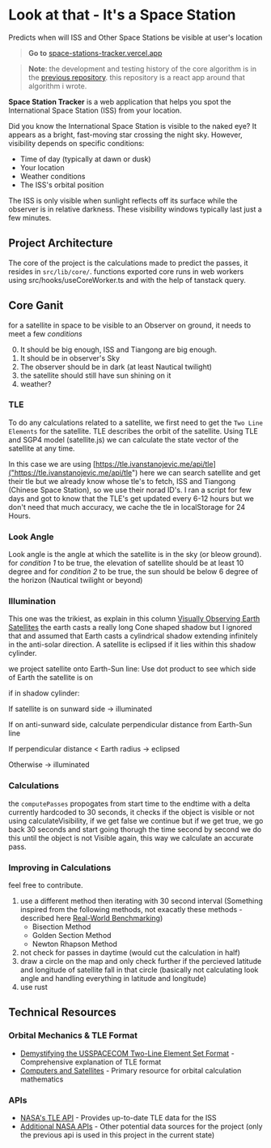 # Look at that - It's a Space Station

Predicts when will ISS and Other Space Stations be visible at user's location

> **Go to** [space-stations-tracker.vercel.app]()

> **Note**: the development and testing history of the core algorithm is in the [previous repository](https://github.com/gopal-lohar/space-station-tracker-old). this repository is a react app around that algorithm i wrote.


**Space Station Tracker** is a web application that helps you spot the International Space Station (ISS) from your location.

Did you know the International Space Station is visible to the naked eye? It appears as a bright, fast-moving star crossing the night sky. However, visibility depends on specific conditions:

- Time of day (typically at dawn or dusk)
- Your location
- Weather conditions
- The ISS's orbital position

The ISS is only visible when sunlight reflects off its surface while the observer is in relative darkness. These visibility windows typically last just a few minutes.

## Project Architecture
The core of the project is the calculations made to predict the passes, it resides in `src/lib/core/`. functions exported core runs in web workers using src/hooks/useCoreWorker.ts and with the help of tanstack query.

## Core Ganit
for a satellite in space to be visible to an Observer on ground, it needs to meet a few *conditions*

0. It should be big enough, ISS and Tiangong are big enough.
1. It should be in observer's Sky
2. The observer should be in dark (at least Nautical twilight)
3. the satellite should still have sun shining on it
4. weather?

### TLE
To do any calculations related to a satellite, we first need to get the `Two Line Elements`  for the satellite. TLE describes the orbit of the satellite. Using TLE and SGP4 model (satellite.js) we can calculate the state vector of the satellite at any time.

In this case we are using [https://tle.ivanstanojevic.me/api/tle]("https://tle.ivanstanojevic.me/api/tle") here we can search satellite and get their tle but we already know whose tle's to fetch, ISS and Tiangong (Chinese Space Station), so we use their
norad ID's.
I ran a script for few days and got to know that the TLE's get updated every 6-12 hours but we don't need that much accuracy, we cache the tle in localStorage for 24 Hours.

### Look Angle
Look angle is the angle at which the satellite is in the sky (or bleow ground).
for *condition 1* to be true, the elevation of satellite should be at least 10 degree and for *condition 2* to be true, the sun should be below 6 degree of the horizon (Nautical twilight or beyond)

### Illumination
This one was the trikiest, as explain in this column [Visually Observing Earth Satellites](https://celestrak.org/columns/v03n01/) the earth casts a really long Cone shaped shadow but I ignored that and assumed that Earth casts a cylindrical shadow extending infinitely in the anti-solar direction. A satellite is eclipsed if it lies within this shadow cylinder.

we project satellite onto Earth-Sun line: Use dot product to see which side of Earth the satellite is on

if in shadow cylinder:

If satellite is on sunward side → illuminated

If on anti-sunward side, calculate perpendicular distance from Earth-Sun line

If perpendicular distance < Earth radius → eclipsed

Otherwise → illuminated

### Calculations
the `computePasses`  propogates from start time to the endtime with a delta currently hardcoded to 30 seconds, it checks if the object is visible or not using calculateVisibility, if we get false we continue but if we get true, we go back 30 seconds and start going thorugh the time second by second we do this until the object is not Visible again, this way we calculate an accurate pass.

### Improving in Calculations
feel free to contribute.

1. use a different method then iterating with 30 second interval (Something inspired from the following methods, not exacatly these methods - described here [Real-World Benchmarking](https://celestrak.org/columns/v03n02/))
	- Bisection Method
	- Golden Section Method
	- Newton Rhapson Method
2. not check for passes in daytime (would cut the calculation in half)
3. draw a circle on the map and only check further if the percieved latitude and longitude of satellite fall in that circle (basically not calculating look angle and handling everything in latitude and longitude)
4. use rust

## Technical Resources

### Orbital Mechanics & TLE Format
- [Demystifying the USSPACECOM Two-Line Element Set Format](https://keeptrack.space/deep-dive/two-line-element-set/) - Comprehensive explanation of TLE format
- [Computers and Satellites](https://celestrak.org/columns/) - Primary resource for orbital calculation mathematics

### APIs
- [NASA's TLE API](http://tle.ivanstanojevic.me/api/tle) - Provides up-to-date TLE data for the ISS
- [Additional NASA APIs](https://api.nasa.gov/) - Other potential data sources for the project (only the previous api is used in this project in the current state)
